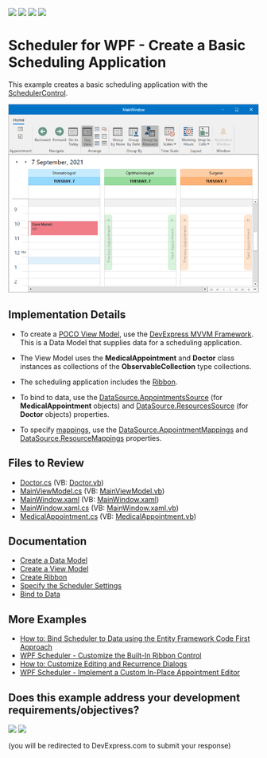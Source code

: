 <!-- default badges list -->
![](https://img.shields.io/endpoint?url=https://codecentral.devexpress.com/api/v1/VersionRange/128655772/22.2.2%2B)
[![](https://img.shields.io/badge/Open_in_DevExpress_Support_Center-FF7200?style=flat-square&logo=DevExpress&logoColor=white)](https://supportcenter.devexpress.com/ticket/details/T545377)
[![](https://img.shields.io/badge/📖_How_to_use_DevExpress_Examples-e9f6fc?style=flat-square)](https://docs.devexpress.com/GeneralInformation/403183)
[![](https://img.shields.io/badge/💬_Leave_Feedback-feecdd?style=flat-square)](#does-this-example-address-your-development-requirementsobjectives)
<!-- default badges end -->

# Scheduler for WPF - Create a Basic Scheduling Application

This example creates a basic scheduling application with the [SchedulerControl](https://docs.devexpress.com/WPF/DevExpress.Xpf.Scheduling.SchedulerControl).

![SimpleScheduler](images/wpfscheduler_getstartedrun129813.png)

## Implementation Details

* To create a [POCO View Model](https://docs.devexpress.com/WPF/17352/mvvm-framework/viewmodels/runtime-generated-poco-viewmodels), use the [DevExpress MVVM Framework](https://docs.devexpress.com/WPF/15112/mvvm-framework). This is a Data Model that supplies data for a scheduling application.

* The View Model uses the **MedicalAppointment** and **Doctor** class instances as collections of the **ObservableCollection** type collections.

* The scheduling application includes the [Ribbon](https://docs.devexpress.com/WPF/120132/controls-and-libraries/scheduler/visual-elements/ribbon).

* To bind to data, use the [DataSource.AppointmentsSource](https://docs.devexpress.com/WPF/DevExpress.Xpf.Scheduling.DataSource.AppointmentsSource) (for **MedicalAppointment** objects) and [DataSource.ResourcesSource](https://docs.devexpress.com/WPF/DevExpress.Xpf.Scheduling.DataSource.ResourcesSource) (for **Doctor** objects) properties.

* To specify [mappings](https://docs.devexpress.com/WPF/119493/controls-and-libraries/scheduler/data-binding/mappings), use the [DataSource.AppointmentMappings](https://docs.devexpress.com/WPF/DevExpress.Xpf.Scheduling.DataSource.AppointmentMappings) and [DataSource.ResourceMappings](https://docs.devexpress.com/WPF/DevExpress.Xpf.Scheduling.DataSource.ResourceMappings) properties.

## Files to Review

* [Doctor.cs](./CS/SimpleSchedulingExample/Doctor.cs) (VB: [Doctor.vb](./VB/SimpleSchedulingExample/Doctor.vb))
* [MainViewModel.cs](./CS/SimpleSchedulingExample/MainViewModel.cs) (VB: [MainViewModel.vb](./VB/SimpleSchedulingExample/MainViewModel.vb))
* [MainWindow.xaml](./CS/SimpleSchedulingExample/MainWindow.xaml) (VB: [MainWindow.xaml](./VB/SimpleSchedulingExample/MainWindow.xaml))
* [MainWindow.xaml.cs](./CS/SimpleSchedulingExample/MainWindow.xaml.cs) (VB: [MainWindow.xaml.vb](./VB/SimpleSchedulingExample/MainWindow.xaml.vb))
* [MedicalAppointment.cs](./CS/SimpleSchedulingExample/MedicalAppointment.cs) (VB: [MedicalAppointment.vb](./VB/SimpleSchedulingExample/MedicalAppointment.vb))

## Documentation

* [Create a Data Model](https://docs.devexpress.com/WPF/119796/controls-and-libraries/scheduler/getting-started/create-a-simple-scheduling-application#create-a-data-model)
* [Create a View Model](https://docs.devexpress.com/WPF/119796/controls-and-libraries/scheduler/getting-started/create-a-simple-scheduling-application#create-a-view-model)
* [Create Ribbon](https://docs.devexpress.com/WPF/119796/controls-and-libraries/scheduler/getting-started/create-a-simple-scheduling-application#create-ribbon)
* [Specify the Scheduler Settings](https://docs.devexpress.com/WPF/119796/controls-and-libraries/scheduler/getting-started/create-a-simple-scheduling-application#specify-the-scheduler-settings)
* [Bind to Data](https://docs.devexpress.com/WPF/119796/controls-and-libraries/scheduler/getting-started/create-a-simple-scheduling-application#bind-to-data)

## More Examples

* [How to: Bind Scheduler to Data using the Entity Framework Code First Approach](https://github.com/DevExpress-Examples/how-to-bind-scheduler-to-data-using-the-entity-framework-code-first-approach-t545436)
* [WPF Scheduler - Customize the Built-In Ribbon Control](https://github.com/DevExpress-Examples/wpf-scheduler-customize-built-in-ribbon-control)
* [How to: Customize Editing and Recurrence Dialogs](https://github.com/DevExpress-Examples/how-to-create-a-scheduling-application-which-uses-custom-editing-and-recurrence-dialog-t545486)
* [WPF Scheduler - Implement a Custom In-Place Appointment Editor](https://github.com/DevExpress-Examples/wpf-scheduler-implement-custom-inplace-appointment-editor)
<!-- feedback -->
## Does this example address your development requirements/objectives?

[<img src="https://www.devexpress.com/support/examples/i/yes-button.svg"/>](https://www.devexpress.com/support/examples/survey.xml?utm_source=github&utm_campaign=wpf-scheduler-create-basic-scheduling-application&~~~was_helpful=yes) [<img src="https://www.devexpress.com/support/examples/i/no-button.svg"/>](https://www.devexpress.com/support/examples/survey.xml?utm_source=github&utm_campaign=wpf-scheduler-create-basic-scheduling-application&~~~was_helpful=no)

(you will be redirected to DevExpress.com to submit your response)
<!-- feedback end -->
